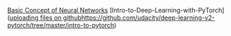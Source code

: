 [Basic Concept of Neural Networks](http://neuralnetworksanddeeplearning.com/chap1.html)
[Intro-to-Deep-Learning-with-PyTorch]([uploading files on github](https://github.com/udacity/deep-learning-v2-pytorch/tree/master/intro-to-pytorch)https://github.com/udacity/deep-learning-v2-pytorch/tree/master/intro-to-pytorch)
